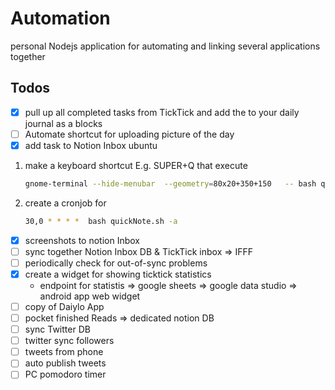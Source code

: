 # Automation

personal Nodejs application for automating and linking several applications together

## Todos

- [x]  pull up all completed tasks from TickTick and add the to your daily journal as a blocks
- [ ]  Automate shortcut for uploading picture of the day
- [x]  add task to Notion Inbox ubuntu
  1. make a keyboard shortcut E.g. SUPER+Q that execute

      ```bash
      gnome-terminal --hide-menubar  --geometry=80x20+350+150   -- bash quickNote.sh
      ```

  2. create a cronjob for

      ```bash
      30,0 * * * *  bash quickNote.sh -a
      ```

- [x]  screenshots to notion Inbox
- [ ]  sync together Notion Inbox DB & TickTick inbox ⇒ IFFF
  - [ ]  periodically check for out-of-sync problems
- [x] create a widget for showing ticktick statistics
  - endpoint for statistis => google sheets => google data studio => android app web widget
- [ ]  copy of Daiylo App
- [ ]  pocket finished Reads ⇒ dedicated notion DB
- [ ]  sync Twitter DB
  - [ ]  twitter sync followers
  - [ ]  tweets from phone
  - [ ]  auto publish tweets
- [ ]  PC pomodoro timer
